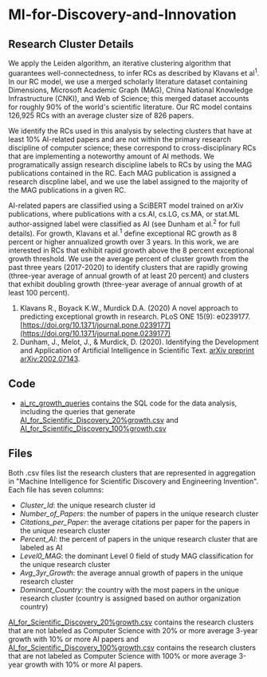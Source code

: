# MI-for-Discovery-and-Innovation

## Research Cluster Details

We apply the Leiden algorithm, an iterative clustering algorithm that guarantees well-connectedness, to infer RCs as described by Klavans et al<sup>1</sup>. In our RC model, we use a merged scholarly literature dataset containing Dimensions, Microsoft Academic Graph (MAG), China National Knowledge Infrastructure (CNKI), and Web of Science; this merged dataset accounts for roughly 90% of the world's scientific literature. Our RC model contains 126,925 RCs with an average cluster size of 826 papers. 

We identify the RCs used in this analysis by selecting clusters that have at least 10% AI-related papers and are not within the primary research discipline of computer science; these correspond to cross-disciplinary RCs that are implementing a noteworthy amount of AI methods. We programatically assign research discipline labels to RCs by using the MAG publications contained in the RC. Each MAG publication is assigned a research discpline label, and we use the label assigned to the majority of the MAG publications in a given RC. 

AI-related papers are classified using a SciBERT model trained on arXiv publications, where publications with a cs.AI, cs.LG, cs.MA, or stat.ML author-assigned label were classified as AI (see Dunham et al.<sup>2</sup> for full details). For growth, Klavans et al.<sup>1</sup> define exceptional RC growth as 8 percent or higher annualized growth over 3 years. In this work, we are interested in RCs that exhibit rapid growth above the 8 percent exceptional growth threshold. We use the average percent of cluster growth from the past three years (2017-2020) to identify clusters that are rapidly growing (three-year average of annual growth of at least 20 percent) and clusters that exhibit doubling growth (three-year average of annual growth of at least 100 percent). 

1. Klavans R., Boyack K.W., Murdick D.A. (2020) A novel approach to predicting exceptional growth in research. PLoS ONE 15(9): e0239177. [https://doi.org/10.1371/journal.pone.0239177](https://doi.org/10.1371/journal.pone.0239177)
2. Dunham, J., Melot, J., & Murdick, D. (2020). Identifying the Development and Application of Artificial Intelligence in Scientific Text. [arXiv preprint arXiv:2002.07143](https://arxiv.org/abs/2002.07143).



## Code
* [ai_rc_growth_queries](https://github.com/georgetown-cset/MI-for-Discovery-and-Innovation/blob/main/ai_rc_growth_queries.sql) contains the SQL code for the data analysis, including the queries that generate [AI_for_Scientific_Discovery_20%growth.csv](https://github.com/georgetown-cset/MI-for-Discovery-and-Innovation/blob/main/AI%20for%20Scientific%20Discovery_20%25growth.csv) and [AI_for_Scientific_Discovery_100%growth.csv](https://github.com/georgetown-cset/MI-for-Discovery-and-Innovation/blob/main/AI%20for%20Scientific%20Discovery_100%25growth.csv)

## Files 
Both .csv files list the research clusters that are represented in aggregation in "Machine Intelligence for Scientific Discovery and Engineering Invention". 
Each file has seven columns:
* <em>Cluster_Id</em>: the unique research cluster id
* <em>Number_of_Papers</em>: the number of papers in the unique research cluster
* <em>Citations_per_Paper</em>: the average citations per paper for the papers in the unique research cluster
* <em>Percent_AI</em>: the percent of papers in the unique research cluster that are labeled as AI
* <em>Level0_MAG</em>: the dominant Level 0 field of study MAG classification for the unique research cluster
* <em>Avg_3yr_Growth</em>: the average annual growth of papers in the unique research cluster
* <em>Dominant_Country</em>: the country with the most papers in the unique research cluster (country is assigned based on author organization country)

[AI_for_Scientific_Discovery_20%growth.csv](https://github.com/georgetown-cset/MI-for-Discovery-and-Innovation/blob/main/AI%20for%20Scientific%20Discovery_20%25growth.csv) contains the research clusters that are not labeled as Computer Science with 20% or more average 3-year growth with 10% or more AI papers and [AI_for_Scientific_Discovery_100%growth.csv](https://github.com/georgetown-cset/MI-for-Discovery-and-Innovation/blob/main/AI%20for%20Scientific%20Discovery_100%25growth.csv) contains the research clusters that are not labeled as Computer Science with 100% or more average 3-year growth with 10% or more AI papers.
